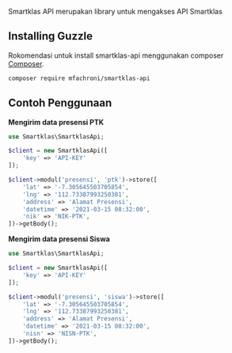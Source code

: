 Smartklas API merupakan library untuk mengakses API Smartklas

## Installing Guzzle

Rokomendasi untuk install smartklas-api menggunakan composer
[Composer](https://getcomposer.org/).

```bash
composer require mfachroni/smartklas-api
```

## Contoh Penggunaan

**Mengirim data presensi PTK**

```php
use Smartklas\SmartklasApi;

$client = new SmartklasApi([
    'key' => 'API-KEY'
]);

$client->modul('presensi', 'ptk')->store([
    'lat' => '-7.305645503705854',
    'lng' => '112.73387993250381',
    'address' => 'Alamat Presensi',
    'datetime' => '2021-03-15 08:32:00',
    'nik' => 'NIK-PTK',
])->getBody();
```


**Mengirim data presensi Siswa**

```php
use Smartklas\SmartklasApi;

$client = new SmartklasApi([
    'key' => 'API-KEY'
]);

$client->modul('presensi', 'siswa')->store([
    'lat' => '-7.305645503705854',
    'lng' => '112.73387993250381',
    'address' => 'Alamat Presensi',
    'datetime' => '2021-03-15 08:32:00',
    'nisn' => 'NISN-PTK',
])->getBody();
```

